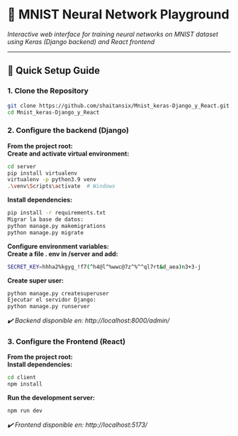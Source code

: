 # 🤖 MNIST Neural Network Playground
*Interactive web interface for training neural networks on MNIST dataset using Keras (Django backend) and React frontend*

---

## 🚀 Quick Setup Guide

### 1. Clone the Repository
```bash
git clone https://github.com/shaitansix/Mnist_keras-Django_y_React.git
cd Mnist_keras-Django_y_React
```

### 2. Configure the backend (Django)
**From the project root:** <br />
**Create and activate virtual environment:**
```bash
cd server
pip install virtualenv
virtualenv -p python3.9 venv
.\venv\Scripts\activate  # Windows
```
**Install dependencies:**
```bash
pip install -r requirements.txt
Migrar la base de datos:
python manage.py makemigrations
python manage.py migrate
```
**Configure environment variables:** <br />
**Create a file . env in /server and add:**
```bash
SECRET_KEY=hhha2%kgyg_!f7(^h4@l^%wwc@7z^%^^ql7rt&d_aea)n3+3-j
```
**Create super user:**
```bash
python manage.py createsuperuser
Ejecutar el servidor Django: 
python manage.py runserver
```
*✔️ Backend disponible en: http://localhost:8000/admin/*

### 3. Configure the Frontend (React)
**From the project root:** <br />
**Install dependencies:**
```bash
cd client
npm install
```
**Run the development server:**
```bash
npm run dev
```
*✔️ Frontend disponible en: http://localhost:5173/*